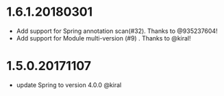 # 1.6.1.20180301

- Add support for Spring annotation scan(#32). Thanks to @935237604!
- Add support for Module multi-version (#9) . Thanks to @kiral!


# 1.5.0.20171107 

- update Spring to version 4.0.0 @kiral


